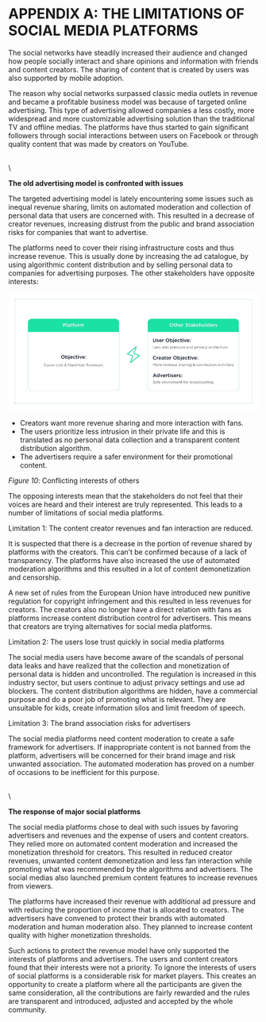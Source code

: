 # APPENDIX A: THE LIMITATIONS OF SOCIAL MEDIA PLATFORMS

The social networks have steadily increased their audience and changed how people socially interact and share opinions and information with friends and content creators. The sharing of content that is created by users was also supported by mobile adoption.

The reason why social networks surpassed classic media outlets in revenue and became a profitable business model was because of targeted online advertising. This type of advertising allowed companies a less costly, more widespread and more customizable advertising solution than the traditional TV and offline medias. The platforms have thus started to gain significant followers through social interactions between users on Facebook or through quality content that was made by creators on YouTube.

\
\


**The old advertising model is confronted with issues**

The targeted advertising model is lately encountering some issues such as inequal revenue sharing, limits on automated moderation and collection of personal data that users are concerned with. This resulted in a decrease of creator revenues, increasing distrust from the public and brand association risks for companies that want to advertise.

The platforms need to cover their rising infrastructure costs and thus increase revenue. This is usually done by increasing the ad catalogue, by using algorithmic content distribution and by selling personal data to companies for advertising purposes. The other stakeholders have opposite interests:

![](<.gitbook/assets/image (10).png>)

* Creators want more revenue sharing and more interaction with fans.
* The users prioritize less intrusion in their private life and this is translated as no personal data collection and a transparent content distribution algorithm.
* The advertisers require a safer environment for their promotional content.

_Figure 10_: Conflicting interests of others

The opposing interests mean that the stakeholders do not feel that their voices are heard and their interest are truly represented. This leads to a number of limitations of social media platforms.

Limitation 1: The content creator revenues and fan interaction are reduced.

It is suspected that there is a decrease in the portion of revenue shared by platforms with the creators. This can’t be confirmed because of a lack of transparency. The platforms have also increased the use of automated moderation algorithms and this resulted in a lot of content demonetization and censorship.

A new set of rules from the European Union have introduced new punitive regulation for copyright infringement and this resulted in less revenues for creators. The creators also no longer have a direct relation with fans as platforms increase content distribution control for advertisers. This means that creators are trying alternatives for social media platforms.

Limitation 2: The users lose trust quickly in social media platforms

The social media users have become aware of the scandals of personal data leaks and have realized that the collection and monetization of personal data is hidden and uncontrolled. The regulation is increased in this industry sector, but users continue to adjust privacy settings and use ad blockers. The content distribution algorithms are hidden, have a commercial purpose and do a poor job of promoting what is relevant. They are unsuitable for kids, create information silos and limit freedom of speech.

Limitation 3: The brand association risks for advertisers

The social media platforms need content moderation to create a safe framework for advertisers. If inappropriate content is not banned from the platform, advertisers will be concerned for their brand image and risk unwanted association. The automated moderation has proved on a number of occasions to be inefficient for this purpose.

\
\


**The response of major social platforms**

The social media platforms chose to deal with such issues by favoring advertisers and revenues and the expense of users and content creators. They relied more on automated content moderation and increased the monetization threshold for creators. This resulted in reduced creator revenues, unwanted content demonetization and less fan interaction while promoting what was recommended by the algorithms and advertisers. The social medias also launched premium content features to increase revenues from viewers.



The platforms have increased their revenue with additional ad pressure and with reducing the proportion of income that is allocated to creators. The advertisers have convened to protect their brands with automated moderation and human moderation also. They planned to increase content quality with higher monetization thresholds.

Such actions to protect the revenue model have only supported the interests of platforms and advertisers. The users and content creators found that their interests were not a priority. To ignore the interests of users of social platforms is a considerable risk for market players. This creates an opportunity to create a platform where all the participants are given the same consideration, all the contributions are fairly rewarded and the rules are transparent and introduced, adjusted and accepted by the whole community.
